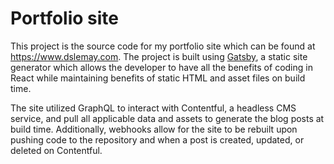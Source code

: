 # Portfolio site

This project is the source code for my portfolio site which can be found at https://www.dslemay.com. The project is built using [Gatsby](https://www.gatsbyjs.org), a static site generator which allows the developer to have all the benefits of coding in React while maintaining benefits of static HTML and asset files on build time.

The site utilized GraphQL to interact with Contentful, a headless CMS service, and pull all applicable data and assets to generate the blog posts at build time. Additionally, webhooks allow for the site to be rebuilt upon pushing code to the repository and when a post is created, updated, or deleted on Contentful. 
